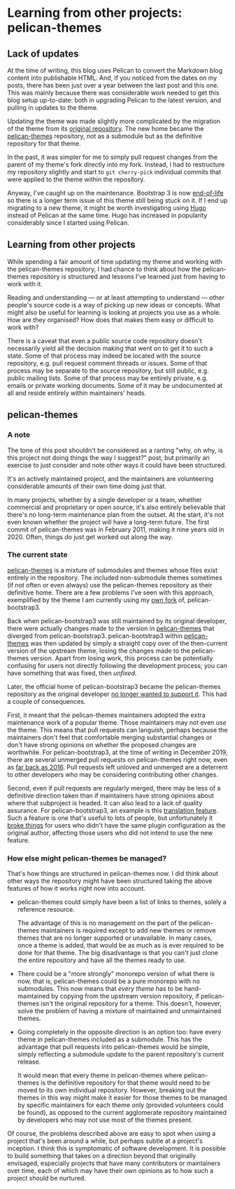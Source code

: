 # Learning from other projects: pelican-themes 


## Lack of updates

At the time of writing, this blog uses Pelican to convert the Markdown
blog content into publishable HTML. And, if you noticed from the dates
on my posts, there has been just over a year between the last post and
this one. This was mainly because there was considerable work needed to
get this blog setup up-to-date: both in upgrading Pelican to the latest
version, and pulling in updates to the theme.

Updating the theme was made slightly more complicated by the migration
of the theme from its [original
repository](https://github.com/DandyDev/pelican-bootstrap3). The new
home became the
[pelican-themes](https://github.com/getpelican/pelican-themes)
repository, not as a submodule but as the definitive repository for that
theme.

In the past, it was simpler for me to simply pull request changes from
the parent of my theme's fork directly into my fork. Instead, I had to
restructure my repository slightly and start to `git cherry-pick`
individual commits that were applied to the theme within the repository.

Anyway, I've caught up on the maintenance. Bootstrap 3 is now
[end-of-life](https://blog.getbootstrap.com/2019/07/24/lts-plan/) so
there is a longer term issue of this theme still being stuck on it. If I
end up migrating to a new theme, it might be worth investigating using
[Hugo](https://gohugo.io/) instead of Pelican at the same time. Hugo has
increased in popularity considerably since I started using Pelican.

## Learning from other projects

While spending a fair amount of time updating my theme and working with
the pelican-themes repository, I had chance to think about how the
pelican-themes repository is structured and lessons I've learned just
from having to work with it.

Reading and understanding — or at least attempting to understand —
other people's source code is a way of picking up new ideas or concepts.
What might also be useful for learning is looking at projects you use as
a whole. How are they organised? How does that makes them easy or
difficult to work with?

There is a caveat that even a public source code repository doesn't
necessarily yield all the decision making that went on to get it to such
a state. Some of that process may indeed be located with the source
repository, e.g. pull request comment threads or issues. Some of that
process may be separate to the source repository, but still public, e.g.
public mailing lists. Some of that process may be entirely private, e.g.
emails or private working documents. Some of it may be undocumented at
all and reside entirely within maintainers' heads.

## pelican-themes

### A note

The tone of this post shouldn't be considered as a ranting "why, oh why,
is this project not doing things the way I suggest?" post, but primarily
an exercise to just consider and note other ways it could have been
structured.

It's an actively maintained project, and the maintainers are
volunteering considerable amounts of their own time doing just that.

In many projects, whether by a single developer or a team, whether
commercial and proprietary or open source, it's also entirely believable
that there's no long-term maintenance plan from the outset. At the
start, it's not even known whether the project will have a long-term
future. The first commit of pelican-themes was in February 2011, making
it nine years old in 2020. Often, things do just get worked out along
the way.

### The current state

[pelican-themes](https://github.com/getpelican/pelican-themes/) is a
mixture of submodules and themes whose files exist entirely in the
repository. The included non-submodule themes sometimes (if not often or
even always) use the pelican-themes repository as their definitive home.
There are a few problems I've seen with this approach, exemplified by
the theme I am currently using my [own
fork](https://github.com/StevenMaude/pelican-bootstrap3-sm) of,
pelican-bootstrap3.

Back when pelican-bootstrap3 was still maintained by its original
developer, there were actually changes made to the version in
[pelican-themes](https://github.com/getpelican/pelican-themes/commit/c817f12a9f5034a05abec4d2515adabd003f9ac0#diff-32c97fb49ece91afc9f43c8405423109)
that diverged from pelican-bootstrap3. pelican-bootstrap3 within
[pelican-themes](https://github.com/getpelican/pelican-themes/commit/faa85d6112a759767a4f327e35a07fa55d9e747e#diff-0eb6cb930365747af1fe070650593b8e)
was then updated by simply a straight copy over of the then-current
version of the upstream theme, losing the changes made to the
pelican-themes version. Apart from losing work, this process can be
potentially confusing for users not directly following the development
process; you can have something that was fixed, then *unfixed*.

Later, the official home of pelican-bootstrap3 became the pelican-themes
repository as the original developer [no longer wanted to support
it](https://github.com/getpelican/pelican-themes/pull/383). This had a
couple of consequences.

First, it meant that the pelican-themes maintainers adopted the extra
maintenance work of a popular theme. Those maintainers may not even
*use* the theme. This means that pull requests can languish, perhaps
because the maintainers don't feel that comfortable merging substantial
changes or don't have strong opinions on whether the proposed changes
are worthwhile. For pelican-bootstrap3, at the time of writing in
December 2019, there are several unmerged pull requests on
pelican-themes right now, even as [far back as
2016](https://github.com/getpelican/pelican-themes/pull/414).  Pull
requests left unloved and unmerged are a deterrent to other developers
who may be considering contributing other changes.

Second, even if pull requests are regularly merged, there may be less of
a definitive direction taken than if maintainers have strong opinions
about where that subproject is headed. It can also lead to a lack of
quality assurance. For pelican-bootstrap3, an example is this
[translation
feature](https://github.com/getpelican/pelican-themes/pull/441). Such a
feature is one that's useful to lots of people, but unfortunately it
[broke things](https://github.com/getpelican/pelican-themes/issues/460)
for users who didn't have the same plugin configuration as the original
author, affecting those users who did not intend to use the new feature.

### How else might pelican-themes be managed?

That's how things are structured in pelican-themes now. I did think
about other ways the repository might have been structured taking the
above features of how it works right now into account.

* pelican-themes could simply have been a list of links to themes,
  solely a reference resource.
 
    The advantage of this is no management on the part of the
    pelican-themes maintainers is required except to add new themes or
    remove themes that are no longer supported or unavailable. In many
    cases, once a theme is added, that would be as much as is ever
    required to be done for that theme. The big disadvantage is that you
    can't just clone the entire repository and have all the themes ready
    to use. 

* There could be a "more strongly" monorepo version of what there is
  now, that is, pelican-themes could be a pure monorepo with no
  submodules.  This now means that *every theme* has to be
  hand-maintained by copying from the upstream version repository, if
  pelican-themes isn't the original repository for a theme. This
  doesn't, however, solve the problem of having a mixture of maintained
  and unmaintained themes.
* Going completely in the opposite direction is an option too: have
  every theme in pelican-themes included as a submodule. This has the
  advantage that pull requests into pelican-themes would be simple,
  simply reflecting a submodule update to the parent repository's
  current release.
  
    It would mean that every theme in pelican-themes where
    pelican-themes is the definitive repository for that theme would
    need to be moved to its own individual repository. However, breaking
    out the themes in this way might make it easier for those themes to
    be managed by specific maintainers for each theme only (provided
    volunteers could be found), as opposed to the current agglomerate
    repository maintained by developers who may not use most of the
    themes present.

Of course, the problems described above are easy to spot when using a
project that's been around a while, but perhaps subtle at a project's
inception. I think this is symptomatic of software development. It is
possible to build something that takes on a direction beyond that
originally envisaged, especially projects that have many contributors or
maintainers over time, each of which may have their own opinions as to
how such a project should be nurtured.


